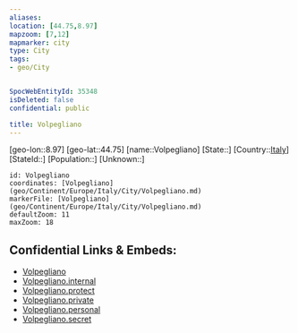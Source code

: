 ```yaml
---
aliases: 
location: [44.75,8.97]
mapzoom: [7,12] 
mapmarker: city 
type: City
tags:
- geo/City


SpocWebEntityId: 35348
isDeleted: false
confidential: public

title: Volpegliano
---
```

[geo-lon::8.97]
[geo-lat::44.75]
[name::Volpegliano]
[State::]
[Country::[Italy](geo/Continent/Europe/Italy.md)]
[StateId::]
[Population::]
[Unknown::]


```leaflet
id: Volpegliano
coordinates: [Volpegliano](geo/Continent/Europe/Italy/City/Volpegliano.md)
markerFile: [Volpegliano](geo/Continent/Europe/Italy/City/Volpegliano.md)
defaultZoom: 11 
maxZoom: 18
```


## Confidential Links & Embeds: 
- [Volpegliano](../../../../../../_public/geo/Continent/Europe/Italy/City/Volpegliano.md) 
- [Volpegliano.internal](../../../../../../_internal/geo/Continent/Europe/Italy/City/Volpegliano.internal.md) 
- [Volpegliano.protect](../../../../../../_protect/geo/Continent/Europe/Italy/City/Volpegliano.protect.md) 
- [Volpegliano.private](../../../../../../_private/geo/Continent/Europe/Italy/City/Volpegliano.private.md) 
- [Volpegliano.personal](../../../../../../_personal/geo/Continent/Europe/Italy/City/Volpegliano.personal.md) 
- [Volpegliano.secret](../../../../../../_secret/geo/Continent/Europe/Italy/City/Volpegliano.secret.md) 
